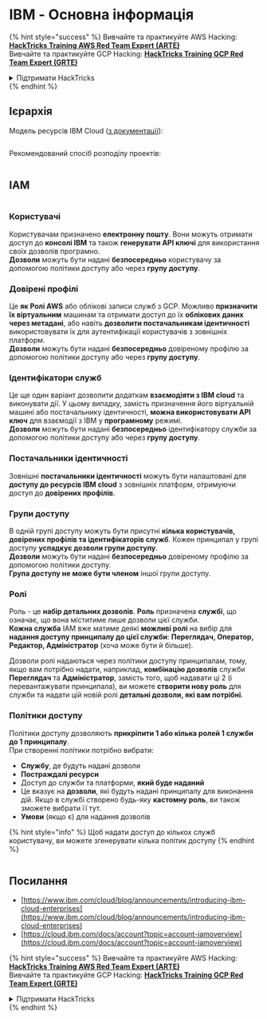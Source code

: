 # IBM - Основна інформація

{% hint style="success" %}
Вивчайте та практикуйте AWS Hacking:<img src="../../.gitbook/assets/image (1).png" alt="" data-size="line">[**HackTricks Training AWS Red Team Expert (ARTE)**](https://training.hacktricks.xyz/courses/arte)<img src="../../.gitbook/assets/image (1).png" alt="" data-size="line">\
Вивчайте та практикуйте GCP Hacking: <img src="../../.gitbook/assets/image (2).png" alt="" data-size="line">[**HackTricks Training GCP Red Team Expert (GRTE)**<img src="../../.gitbook/assets/image (2).png" alt="" data-size="line">](https://training.hacktricks.xyz/courses/grte)

<details>

<summary>Підтримати HackTricks</summary>

* Перевірте [**плани підписки**](https://github.com/sponsors/carlospolop)!
* **Приєднуйтесь до** 💬 [**групи Discord**](https://discord.gg/hRep4RUj7f) або [**групи Telegram**](https://t.me/peass) або **слідкуйте** за нами в **Twitter** 🐦 [**@hacktricks\_live**](https://twitter.com/hacktricks\_live)**.**
* **Діліться хакерськими трюками, надсилаючи PR до** [**HackTricks**](https://github.com/carlospolop/hacktricks) та [**HackTricks Cloud**](https://github.com/carlospolop/hacktricks-cloud) репозиторіїв на GitHub.

</details>
{% endhint %}

## Ієрархія

Модель ресурсів IBM Cloud ([з документації](https://www.ibm.com/blog/announcement/introducing-ibm-cloud-enterprises/)):

<figure><img src="../../.gitbook/assets/image (225).png" alt=""><figcaption></figcaption></figure>

Рекомендований спосіб розподілу проектів:

<figure><img src="../../.gitbook/assets/image (239).png" alt=""><figcaption></figcaption></figure>

## IAM

<figure><img src="../../.gitbook/assets/image (266).png" alt=""><figcaption></figcaption></figure>

### Користувачі

Користувачам призначено **електронну пошту**. Вони можуть отримати доступ до **консолі IBM** та також **генерувати API ключі** для використання своїх дозволів програмно.\
**Дозволи** можуть бути надані **безпосередньо** користувачу за допомогою політики доступу або через **групу доступу**.

### Довірені профілі

Це **як Ролі AWS** або облікові записи служб з GCP. Можливо **призначити їх віртуальним** машинам та отримати доступ до їх **облікових даних через метадані**, або навіть **дозволити постачальникам ідентичності** використовувати їх для аутентифікації користувачів з зовнішніх платформ.\
**Дозволи** можуть бути надані **безпосередньо** довіреному профілю за допомогою політики доступу або через **групу доступу**.

### Ідентифікатори служб

Це ще один варіант дозволити додаткам **взаємодіяти з IBM cloud** та виконувати дії. У цьому випадку, замість призначення його віртуальній машині або постачальнику ідентичності, **можна використовувати API ключ** для взаємодії з IBM у **програмному** режимі.\
**Дозволи** можуть бути надані **безпосередньо** ідентифікатору служби за допомогою політики доступу або через **групу доступу**.

### Постачальники ідентичності

Зовнішні **постачальники ідентичності** можуть бути налаштовані для **доступу до ресурсів IBM cloud** з зовнішніх платформ, отримуючи доступ до **довірених профілів**.

### Групи доступу

В одній групі доступу можуть бути присутні **кілька користувачів, довірених профілів та ідентифікаторів служб**. Кожен принципал у групі доступу **успадкує дозволи групи доступу**.\
**Дозволи** можуть бути надані **безпосередньо** довіреному профілю за допомогою політики доступу.\
**Група доступу не може бути членом** іншої групи доступу.

### Ролі

Роль - це **набір детальних дозволів**. **Роль** призначена **службі**, що означає, що вона міститиме лише дозволи цієї служби.\
**Кожна служба** IAM вже матиме деякі **можливі ролі** на вибір для **надання доступу принципалу до цієї служби**: **Переглядач, Оператор, Редактор, Адміністратор** (хоча може бути й більше).

Дозволи ролі надаються через політики доступу принципалам, тому, якщо вам потрібно надати, наприклад, **комбінацію дозволів** служби **Переглядач** та **Адміністратор**, замість того, щоб надавати ці 2 (і перевантажувати принципала), ви можете **створити нову роль** для служби та надати цій новій ролі **детальні дозволи, які вам потрібні**.

### Політики доступу

Політики доступу дозволяють **прикріпити 1 або кілька ролей 1 служби до 1 принципалу**.\
При створенні політики потрібно вибрати:

* **Службу**, де будуть надані дозволи
* **Постраждалі ресурси**
* Доступ до служби та платформи, **який буде наданий**
* Це вказує на **дозволи**, які будуть надані принципалу для виконання дій. Якщо в службі створено будь-яку **кастомну роль**, ви також зможете вибрати її тут.
* **Умови** (якщо є) для надання дозволів

{% hint style="info" %}
Щоб надати доступ до кількох служб користувачу, ви можете згенерувати кілька політик доступу
{% endhint %}

<figure><img src="../../.gitbook/assets/image (248).png" alt=""><figcaption></figcaption></figure>

## Посилання

* [https://www.ibm.com/cloud/blog/announcements/introducing-ibm-cloud-enterprises](https://www.ibm.com/cloud/blog/announcements/introducing-ibm-cloud-enterprises)
* [https://cloud.ibm.com/docs/account?topic=account-iamoverview](https://cloud.ibm.com/docs/account?topic=account-iamoverview)

{% hint style="success" %}
Вивчайте та практикуйте AWS Hacking:<img src="../../.gitbook/assets/image (1).png" alt="" data-size="line">[**HackTricks Training AWS Red Team Expert (ARTE)**](https://training.hacktricks.xyz/courses/arte)<img src="../../.gitbook/assets/image (1).png" alt="" data-size="line">\
Вивчайте та практикуйте GCP Hacking: <img src="../../.gitbook/assets/image (2).png" alt="" data-size="line">[**HackTricks Training GCP Red Team Expert (GRTE)**<img src="../../.gitbook/assets/image (2).png" alt="" data-size="line">](https://training.hacktricks.xyz/courses/grte)

<details>

<summary>Підтримати HackTricks</summary>

* Перевірте [**плани підписки**](https://github.com/sponsors/carlospolop)!
* **Приєднуйтесь до** 💬 [**групи Discord**](https://discord.gg/hRep4RUj7f) або [**групи Telegram**](https://t.me/peass) або **слідкуйте** за нами в **Twitter** 🐦 [**@hacktricks\_live**](https://twitter.com/hacktricks\_live)**.**
* **Діліться хакерськими трюками, надсилаючи PR до** [**HackTricks**](https://github.com/carlospolop/hacktricks) та [**HackTricks Cloud**](https://github.com/carlospolop/hacktricks-cloud) репозиторіїв на GitHub.

</details>
{% endhint %}
